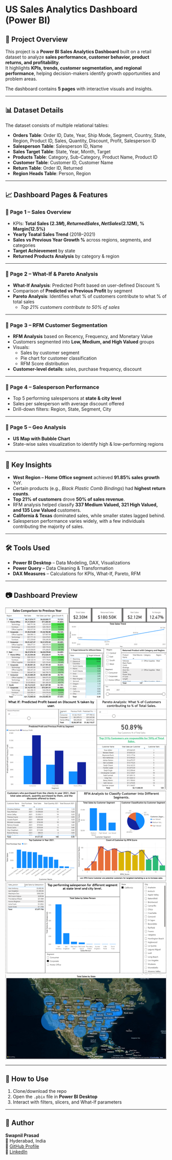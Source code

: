# US Sales Analytics Dashboard (Power BI)

## 📌 Project Overview
This project is a **Power BI Sales Analytics Dashboard** built on a retail dataset to analyze **sales performance, customer behavior, product returns, and profitability**.  
It highlights **KPIs, trends, customer segmentation, and regional performance**, helping decision-makers identify growth opportunities and problem areas.  

The dashboard contains **5 pages** with interactive visuals and insights.  

---

## 📊 Dataset Details
The dataset consists of multiple relational tables:

- **Orders Table**: Order ID, Date, Year, Ship Mode, Segment, Country, State, Region, Product ID, Sales, Quantity, Discount, Profit, Salesperson ID  
- **Salesperson Table**: Salesperson ID, Name  
- **Sales Target Table**: State, Year, Month, Target  
- **Products Table**: Category, Sub-Category, Product Name, Product ID  
- **Customer Table**: Customer ID, Customer Name  
- **Return Table**: Order ID, Returned   
- **Region Heads Table**: Person, Region  

---

## 📈 Dashboard Pages & Features

### 🔹 **Page 1 – Sales Overview**
- KPIs: **Total Sales ($2.3M), Returned Sales, Net Sales($2.12M), % Margin(12.5%)**  
- **Yearly Toatal Sales Trend** (2018–2021)  
- **Sales vs Previous Year Growth %** across regions, segments, and categories  
- **Target Achievement** by state  
- **Returned Products Analysis** by category & region  

---

### 🔹 **Page 2 – What-If & Pareto Analysis**
- **What-If Analysis**: Predicted Profit based on user-defined Discount %  
- Comparison of **Predicted vs Previous Profit** by segment  
- **Pareto Analysis**: Identifies what % of customers contribute to what % of total sales  
  - *Top 21% customers contribute to 50% of sales*  

---

### 🔹 **Page 3 – RFM Customer Segmentation**
- **RFM Analysis** based on Recency, Frequency, and Monetary Value  
- Customers segmented into **Low, Medium, and High Valued** groups  
- Visuals:  
  - Sales by customer segment  
  - Pie chart for customer classification  
  - RFM Score distribution  
- **Customer-level details**: sales, purchase frequency, discount  

---

### 🔹 **Page 4 – Salesperson Performance**
- Top 5 performing salespersons at **state & city level**  
- Sales per salesperson with average discount offered  
- Drill-down filters: Region, State, Segment, City  

---

### 🔹 **Page 5 – Geo Analysis**
- **US Map with Bubble Chart**  
- State-wise sales visualization to identify high & low-performing regions  

---

## 🚀 Key Insights
- **West Region – Home Office segment** achieved **91.85% sales growth** YoY.  
- Certain products (e.g., *Black Plastic Comb Bindings*) had **highest return counts**.  
- **Top 21% of customers** drove **50% of sales revenue**.  
- RFM analysis helped classify **337 Medium Valued, 321 High Valued, and 135 Low Valued** customers.  
- **California & Texas** dominated sales, while smaller states lagged behind.  
- Salesperson performance varies widely, with a few individuals contributing the majority of sales.  

---

## 🛠 Tools Used
- **Power BI Desktop** – Data Modeling, DAX, Visualizations  
- **Power Query** – Data Cleaning & Transformation  
- **DAX Measures** – Calculations for KPIs, What-If, Pareto, RFM  

---

## 📷 Dashboard Preview
![Dashboard Page 1](images/dashboard_page1.png)
![Dashboard Page 2](images/dashboard_page2.png)
![Dashboard Page 3](images/dashboard_page3.png)
![Dashboard Page 4](images/dashboard_page4.png)
![Dashboard Page 5](images/dashboard_page5.png)

---

## 📂 How to Use
1. Clone/download the repo  
2. Open the `.pbix` file in **Power BI Desktop**  
3. Interact with filters, slicers, and What-If parameters  

---

## 👤 Author
**Swapnil Prasad**  
📍 Hyderabad, India  
🔗 [GitHub Profile](https://github.com/YourGitHubLink)  
🔗 [LinkedIn](https://linkedin.com/in/YourLinkedInLink)  

